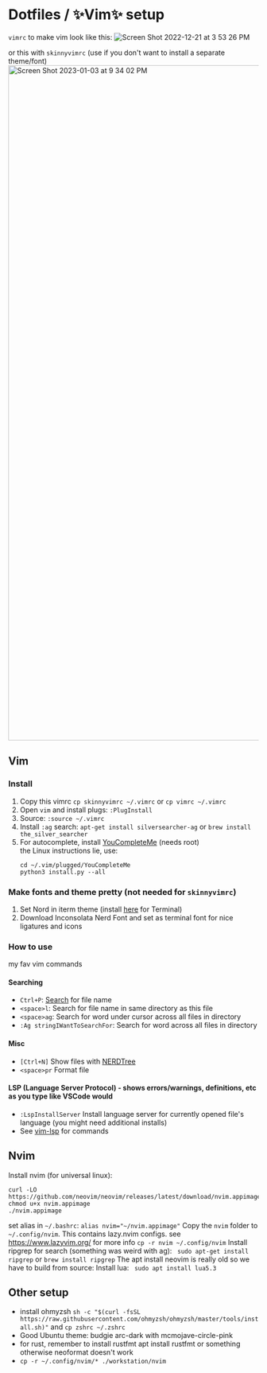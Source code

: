# Dotfiles / ✨Vim✨ setup

`vimrc` to make vim look like this:
![Screen Shot 2022-12-21 at 3 53 26 PM](https://user-images.githubusercontent.com/11857485/209025580-bf345dda-8dc7-4c06-b207-025d5d49f2fe.png)

or this with `skinnyvimrc` (use if you don't want to install a separate theme/font)
<img width="1358" alt="Screen Shot 2023-01-03 at 9 34 02 PM" src="https://user-images.githubusercontent.com/11857485/210490692-07d404b9-85bb-4ee0-a2af-25a51ba51e97.png">

## Vim

### Install

1. Copy this vimrc `cp skinnyvimrc ~/.vimrc` or `cp vimrc ~/.vimrc`
2. Open `vim` and install plugs: `:PlugInstall`
3. Source: `:source ~/.vimrc`
4. Install `:ag` search: `apt-get install silversearcher-ag` or `brew install the_silver_searcher`
5. For autocomplete, install [YouCompleteMe](https://github.com/ycm-core/YouCompleteMe#linux-64-bit) (needs root)  
   the Linux instructions lie, use:
   ```
   cd ~/.vim/plugged/YouCompleteMe
   python3 install.py --all
   ```

### Make fonts and theme pretty (not needed for `skinnyvimrc`)

1. Set Nord in iterm theme (install [here](https://github.com/arcticicestudio/nord-terminal-app) for Terminal)
2. Download Inconsolata Nerd Font and set as terminal font for nice ligatures and icons

### How to use

my fav vim commands

#### Searching

- `Ctrl+P`: [Search](https://github.com/ctrlpvim/ctrlp.vim) for file name
- `<space>l`: Search for file name in same directory as this file
- `<space>ag`: Search for word under cursor across all files in directory
- `:Ag stringIWantToSearchFor`: Search for word across all files in directory

#### Misc

- `[Ctrl+N]` Show files with [NERDTree](https://github.com/preservim/nerdtree)
- `<space>pr` Format file

#### LSP (Language Server Protocol) - shows errors/warnings, definitions, etc as you type like VSCode would

- `:LspInstallServer` Install language server for currently opened file's language (you might need additional installs)
- See [vim-lsp](https://github.com/prabirshrestha/vim-lsp) for commands

## Nvim

Install nvim (for universal linux):

```
curl -LO https://github.com/neovim/neovim/releases/latest/download/nvim.appimage
chmod u+x nvim.appimage
./nvim.appimage
```

set alias in `~/.bashrc`: `alias nvim="~/nvim.appimage"`
Copy the `nvim` folder to `~/.config/nvim`. This contains lazy.nvim configs. see https://www.lazyvim.org/ for more info
`cp -r nvim ~/.config/nvim`
Install ripgrep for search (something was weird with ag): ` sudo apt-get install ripgrep` or `brew install ripgrep`
The apt install neovim is really old so we have to build from source:
Install lua: ` sudo apt install lua5.3`

## Other setup
- install ohmyzsh `sh -c "$(curl -fsSL https://raw.githubusercontent.com/ohmyzsh/ohmyzsh/master/tools/install.sh)"` and `cp zshrc ~/.zshrc`
- Good Ubuntu theme: budgie arc-dark with mcmojave-circle-pink
- for rust, remember to install rustfmt apt install rustfmt or something otherwise neoformat doesn't work
- `cp -r ~/.config/nvim/* ./workstation/nvim`
